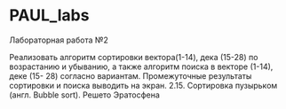 # PAUL_labs
 Лабораторная работа №2

Реализовать алгоритм сортировки вектора(1-14), дека (15-28) по возрастанию и убыванию, а также алгоритм поиска в векторе (1-14), деке (15-
28) согласно вариантам. Промежуточные результаты сортировки и поиска выводить на экран.
2.15. Сортировка пузырьком (англ. Bubble sort). Решето Эратосфена 
